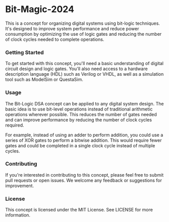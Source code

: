 # Bit-Magic-2024
This is a concept for organizing digital systems using bit-logic techniques. It's designed to improve system performance and reduce power consumption by optimizing the use of logic gates and reducing the number of clock cycles needed to complete operations.

### Getting Started
To get started with this concept, you'll need a basic understanding of digital circuit design and logic gates. You'll also need access to a hardware description language (HDL) such as Verilog or VHDL, as well as a simulation tool such as ModelSim or QuestaSim.

### Usage
The Bit-Logic DSA concept can be applied to any digital system design. The basic idea is to use bit-level operations instead of traditional arithmetic operations wherever possible. This reduces the number of gates needed and can improve performance by reducing the number of clock cycles required.

For example, instead of using an adder to perform addition, you could use a series of XOR gates to perform a bitwise addition. This would require fewer gates and could be completed in a single clock cycle instead of multiple cycles.

### Contributing
If you're interested in contributing to this concept, please feel free to submit pull requests or open issues. We welcome any feedback or suggestions for improvement.

### License
This concept is licensed under the MIT License. See LICENSE for more information.
